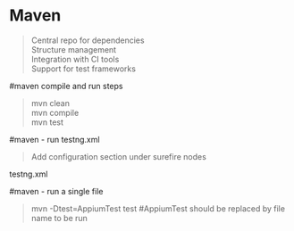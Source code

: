 # Maven
> Central repo for dependencies  
> Structure management  
> Integration with CI tools  
> Support for test frameworks  

#maven compile and run steps
> mvn clean  
> mvn compile  
> mvn test  

#maven - run testng.xml
> Add configuration section under surefire nodes  
<configuration>
    <suiteXmlFiles>
		<suiteXmlFile>testng.xml</suiteXmlFile> <!-- This should be the path of the xml file -->
	</suiteXmlFiles>
</configuration>

#maven - run a single file
> mvn -Dtest=AppiumTest test #AppiumTest should be replaced by file name to be run
